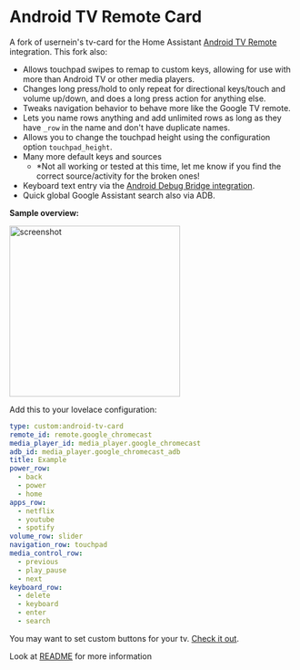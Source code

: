 # Android TV Remote Card

A fork of usernein's tv-card for the Home Assistant [Android TV Remote](https://www.home-assistant.io/integrations/androidtv_remote/) integration. This fork also:

- Allows touchpad swipes to remap to custom keys, allowing for use with more than Android TV or other media players.
- Changes long press/hold to only repeat for directional keys/touch and volume up/down, and does a long press action for anything else.
- Tweaks navigation behavior to behave more like the Google TV remote.
- Lets you name rows anything and add unlimited rows as long as they have `_row` in the name and don't have duplicate names.
- Allows you to change the touchpad height using the configuration option `touchpad_height`.
- Many more default keys and sources
	- *Not all working or tested at this time, let me know if you find the correct source/activity for the broken ones!
- Keyboard text entry via the [Android Debug Bridge integration](https://www.home-assistant.io/integrations/androidtv/).
- Quick global Google Assistant search also via ADB.

**Sample overview:**

<img src="https://github.com/Nerwyn/android-tv-card/blob/main/assets/screenshot.png" alt="screenshot" width="300"/>

Add this to your lovelace configuration:

```yaml
type: custom:android-tv-card
remote_id: remote.google_chromecast
media_player_id: media_player.google_chromecast
adb_id: media_player.google_chromecast_adb
title: Example
power_row:
  - back
  - power
  - home
apps_row:
  - netflix
  - youtube
  - spotify
volume_row: slider
navigation_row: touchpad
media_control_row:
  - previous
  - play_pause
  - next
keyboard_row:
  - delete
  - keyboard
  - enter
  - search

```

You may want to set custom buttons for your tv. [Check it out](https://github.com/Nerwyn/android-tv-card/blob/main/README.md#notice).

Look at [README](https://github.com/Nerwyn/android-tv-card/blob/main/README.md) for more information
